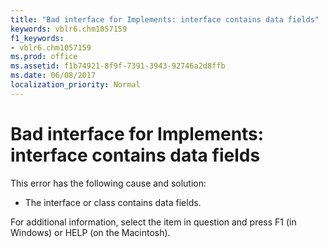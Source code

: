 ```yaml
---
title: "Bad interface for Implements: interface contains data fields"
keywords: vblr6.chm1057159
f1_keywords:
- vblr6.chm1057159
ms.prod: office
ms.assetid: f1b74921-8f9f-7391-3943-92746a2d8ffb
ms.date: 06/08/2017
localization_priority: Normal
---
```



# Bad interface for Implements: interface contains data fields

This error has the following cause and solution:



- The interface or class contains data fields.
    

For additional information, select the item in question and press F1 (in Windows) or HELP (on the Macintosh).


